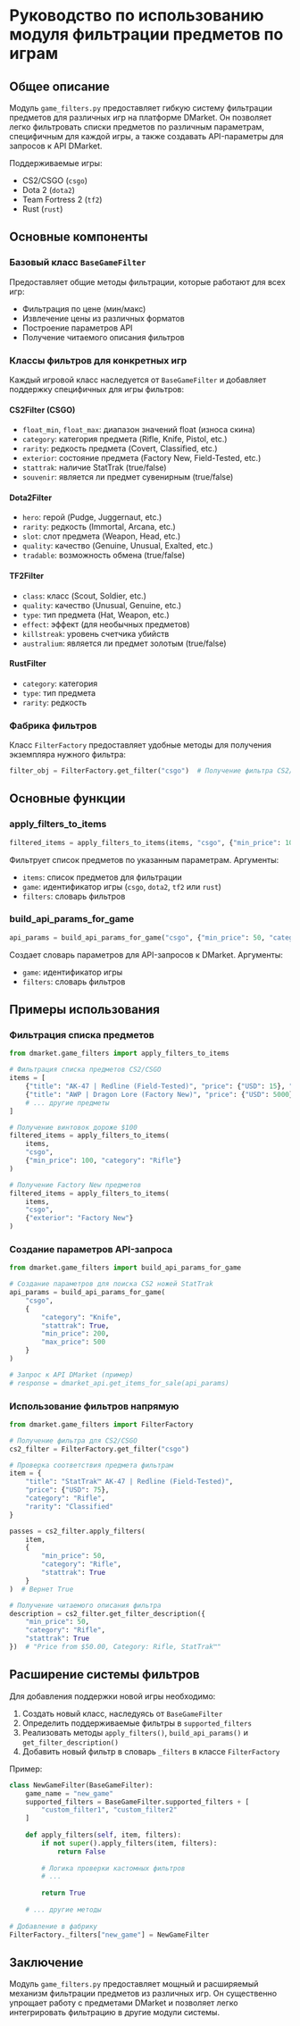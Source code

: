 # Руководство по использованию модуля фильтрации предметов по играм

## Общее описание

Модуль `game_filters.py` предоставляет гибкую систему фильтрации предметов для различных игр на платформе DMarket. Он позволяет легко фильтровать списки предметов по различным параметрам, специфичным для каждой игры, а также создавать API-параметры для запросов к API DMarket.

Поддерживаемые игры:
- CS2/CSGO (`csgo`)
- Dota 2 (`dota2`) 
- Team Fortress 2 (`tf2`)
- Rust (`rust`)

## Основные компоненты

### Базовый класс `BaseGameFilter`

Предоставляет общие методы фильтрации, которые работают для всех игр:

- Фильтрация по цене (мин/макс)
- Извлечение цены из различных форматов
- Построение параметров API
- Получение читаемого описания фильтров

### Классы фильтров для конкретных игр

Каждый игровой класс наследуется от `BaseGameFilter` и добавляет поддержку специфичных для игры фильтров:

#### CS2Filter (CSGO)
- `float_min`, `float_max`: диапазон значений float (износа скина)
- `category`: категория предмета (Rifle, Knife, Pistol, etc.)
- `rarity`: редкость предмета (Covert, Classified, etc.)
- `exterior`: состояние предмета (Factory New, Field-Tested, etc.)
- `stattrak`: наличие StatTrak (true/false)
- `souvenir`: является ли предмет сувенирным (true/false)

#### Dota2Filter
- `hero`: герой (Pudge, Juggernaut, etc.)
- `rarity`: редкость (Immortal, Arcana, etc.)
- `slot`: слот предмета (Weapon, Head, etc.)
- `quality`: качество (Genuine, Unusual, Exalted, etc.)
- `tradable`: возможность обмена (true/false)

#### TF2Filter
- `class`: класс (Scout, Soldier, etc.)
- `quality`: качество (Unusual, Genuine, etc.)
- `type`: тип предмета (Hat, Weapon, etc.)
- `effect`: эффект (для необычных предметов)
- `killstreak`: уровень счетчика убийств
- `australium`: является ли предмет золотым (true/false)

#### RustFilter
- `category`: категория
- `type`: тип предмета
- `rarity`: редкость

### Фабрика фильтров

Класс `FilterFactory` предоставляет удобные методы для получения экземпляра нужного фильтра:

```python
filter_obj = FilterFactory.get_filter("csgo")  # Получение фильтра CS2/CSGO
```

## Основные функции

### apply_filters_to_items

```python
filtered_items = apply_filters_to_items(items, "csgo", {"min_price": 100, "category": "Knife"})
```

Фильтрует список предметов по указанным параметрам. Аргументы:
- `items`: список предметов для фильтрации
- `game`: идентификатор игры (`csgo`, `dota2`, `tf2` или `rust`)
- `filters`: словарь фильтров 

### build_api_params_for_game

```python
api_params = build_api_params_for_game("csgo", {"min_price": 50, "category": "Rifle"})
```

Создает словарь параметров для API-запросов к DMarket. Аргументы:
- `game`: идентификатор игры
- `filters`: словарь фильтров

## Примеры использования

### Фильтрация списка предметов

```python
from dmarket.game_filters import apply_filters_to_items

# Фильтрация списка предметов CS2/CSGO
items = [
    {"title": "AK-47 | Redline (Field-Tested)", "price": {"USD": 15}, "category": "Rifle"},
    {"title": "AWP | Dragon Lore (Factory New)", "price": {"USD": 5000}, "category": "Sniper Rifle"},
    # ... другие предметы
]

# Получение винтовок дороже $100
filtered_items = apply_filters_to_items(
    items,
    "csgo",
    {"min_price": 100, "category": "Rifle"}
)

# Получение Factory New предметов
filtered_items = apply_filters_to_items(
    items,
    "csgo",
    {"exterior": "Factory New"}
)
```

### Создание параметров API-запроса

```python
from dmarket.game_filters import build_api_params_for_game

# Создание параметров для поиска CS2 ножей StatTrak
api_params = build_api_params_for_game(
    "csgo",
    {
        "category": "Knife",
        "stattrak": True,
        "min_price": 200,
        "max_price": 500
    }
)

# Запрос к API DMarket (пример)
# response = dmarket_api.get_items_for_sale(api_params)
```

### Использование фильтров напрямую

```python
from dmarket.game_filters import FilterFactory

# Получение фильтра для CS2/CSGO
cs2_filter = FilterFactory.get_filter("csgo")

# Проверка соответствия предмета фильтрам
item = {
    "title": "StatTrak™ AK-47 | Redline (Field-Tested)",
    "price": {"USD": 75},
    "category": "Rifle",
    "rarity": "Classified"
}

passes = cs2_filter.apply_filters(
    item,
    {
        "min_price": 50,
        "category": "Rifle",
        "stattrak": True
    }
)  # Вернет True

# Получение читаемого описания фильтра
description = cs2_filter.get_filter_description({
    "min_price": 50,
    "category": "Rifle",
    "stattrak": True
})  # "Price from $50.00, Category: Rifle, StatTrak™"
```

## Расширение системы фильтров

Для добавления поддержки новой игры необходимо:

1. Создать новый класс, наследуясь от `BaseGameFilter`
2. Определить поддерживаемые фильтры в `supported_filters`
3. Реализовать методы `apply_filters()`, `build_api_params()` и `get_filter_description()`
4. Добавить новый фильтр в словарь `_filters` в классе `FilterFactory`

Пример:

```python
class NewGameFilter(BaseGameFilter):
    game_name = "new_game"
    supported_filters = BaseGameFilter.supported_filters + [
        "custom_filter1", "custom_filter2"
    ]
    
    def apply_filters(self, item, filters):
        if not super().apply_filters(item, filters):
            return False
            
        # Логика проверки кастомных фильтров
        # ...
        
        return True
        
    # ... другие методы
    
# Добавление в фабрику
FilterFactory._filters["new_game"] = NewGameFilter
```

## Заключение

Модуль `game_filters.py` предоставляет мощный и расширяемый механизм фильтрации предметов из различных игр. Он существенно упрощает работу с предметами DMarket и позволяет легко интегрировать фильтрацию в другие модули системы.
